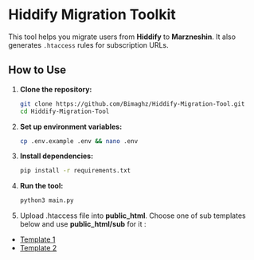 
# Hiddify Migration Toolkit  

This tool helps you migrate users from **Hiddify** to **Marzneshin**.
It also generates `.htaccess` rules for subscription URLs.  

## How to Use  

1. **Clone the repository:**  
   ```bash
   git clone https://github.com/Bimaghz/Hiddify-Migration-Tool.git
   cd Hiddify-Migration-Tool
   ```

2. **Set up environment variables:**  
   ```bash
   cp .env.example .env && nano .env
   ```

3. **Install dependencies:**  
   ```bash
   pip install -r requirements.txt
   ```

4. **Run the tool:**  
   ```bash
   python3 main.py
   ```

5. Upload .htaccess file into **public_html**. Choose one of sub templates below and use **public_html/sub** for it :
- [Template 1](https://github.com/MatinDehghanian/Ourenus)
- [Template 2](https://github.com/MatinDehghanian/MarzneshinTemplate1)
